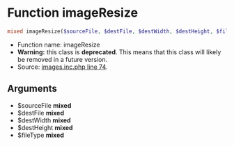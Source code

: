 Function imageResize
===========================





```php
mixed imageResize($sourceFile, $destFile, $destWidth, $destHeight, $fileType)
```

* Function name: imageResize
* **Warning:** this class is **deprecated**. This means that this class will likely be removed in a future version.
* Source: [images.inc.php line 74](https://github.com/PrestaShop/PrestaShop/blob/1.6.0.13/images.inc.php#L74).

Arguments
---------

* $sourceFile **mixed**
* $destFile **mixed**
* $destWidth **mixed**
* $destHeight **mixed**
* $fileType **mixed**

